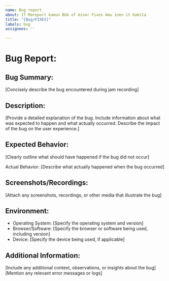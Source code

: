 ```yaml
---
name: Bug report
about: If Mareport kamun BUG of minor Fixes Amu inen it Gamita
title: "[Bug/FIXES]"
labels: bug
assignees: ''

---
```


# Bug Report:

## Bug Summary:
[Concisely describe the bug encountered during jam recording]

## Description:
[Provide a detailed explanation of the bug. Include information about what was expected to happen and what actually occurred. Describe the impact of the bug on the user experience.]

## Expected Behavior:
[Clearly outline what should have happened if the bug did not occur]

Actual Behavior:
[Describe what actually happened when the bug occurred]

## Screenshots/Recordings:
[Attach any screenshots, recordings, or other media that illustrate the bug]

## Environment:
* Operating System: [Specify the operating system and version]
* Browser/Software: [Specify the browser or software being used, including version]
* Device: [Specify the device being used, if applicable]

## Additional Information:
[Include any additional context, observations, or insights about the bug]
[Mention any relevant error messages or logs]
